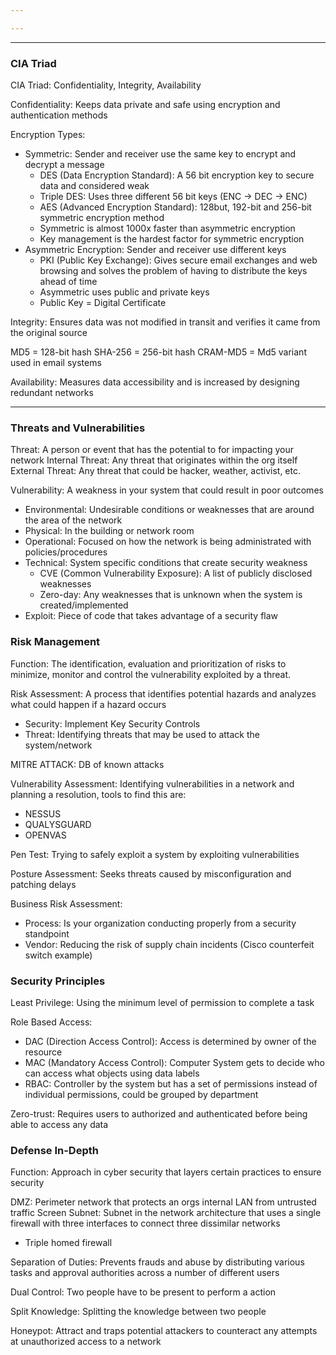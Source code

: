```yaml
---

---
```

---
### CIA Triad
CIA Triad: Confidentiality, Integrity, Availability

Confidentiality: Keeps data private and safe using encryption and authentication methods

Encryption Types:
- Symmetric: Sender and receiver use the same key to encrypt and decrypt a message
	- DES (Data Encryption Standard): A 56 bit encryption key to secure data and considered weak
	- Triple DES: Uses three different 56 bit keys (ENC -> DEC -> ENC)
	- AES (Advanced Encryption Standard): 128but, 192-bit and 256-bit symmetric encryption method
	- Symmetric is almost 1000x faster than asymmetric encryption
	- Key management is the hardest factor for symmetric encryption
- Asymmetric Encryption: Sender and receiver use different keys
	- PKI (Public Key Exchange): Gives secure email exchanges and web browsing and solves the problem of having to distribute the keys ahead of time
	- Asymmetric uses public and private keys
	- Public Key = Digital Certificate

Integrity: Ensures data was not modified in transit and verifies it came from the original source

MD5 = 128-bit hash
SHA-256 = 256-bit hash
CRAM-MD5 = Md5 variant used in email systems

Availability: Measures data accessibility and is increased by designing redundant networks

---

### Threats and Vulnerabilities

Threat: A person or event that has the potential to for impacting your network
	Internal Threat: Any threat that originates within the org itself
	External Threat: Any threat that could be hacker, weather, activist, etc.

Vulnerability: A weakness in your system that could result in poor outcomes
- Environmental: Undesirable conditions or weaknesses that are around the area of the network
- Physical: In the building or network room
- Operational: Focused on how the network is being administrated with policies/procedures
- Technical: System specific conditions that create security weakness
	- CVE (Common Vulnerability Exposure): A list of publicly disclosed weaknesses
	- Zero-day: Any weaknesses that is unknown when the system is created/implemented
- Exploit: Piece of code that takes advantage of a security flaw

### Risk Management

Function: The identification, evaluation and prioritization of risks to minimize, monitor and control the vulnerability exploited by a threat.

Risk Assessment: A process that identifies potential hazards and analyzes what could happen if a hazard occurs
- Security: Implement Key Security Controls
- Threat: Identifying threats that may be used to attack the system/network

MITRE ATTACK: DB of known attacks

Vulnerability Assessment: Identifying vulnerabilities in a network and planning a resolution, tools to find this are:
- NESSUS
- QUALYSGUARD
- OPENVAS

Pen Test: Trying to safely exploit a system by exploiting vulnerabilities

Posture Assessment: Seeks threats caused by misconfiguration and patching delays

Business Risk Assessment:
- Process: Is your organization conducting properly from a security standpoint
- Vendor: Reducing the risk of supply chain incidents (Cisco counterfeit switch example)

### Security Principles

Least Privilege: Using the minimum level of permission to complete a task 

Role Based Access: 
- DAC (Direction Access Control): Access is determined by owner of the resource
- MAC (Mandatory Access Control): Computer System gets to decide who can access what objects using data labels
- RBAC: Controller by the system but has a set of permissions instead of individual permissions, could be grouped by department

Zero-trust: Requires users to authorized and authenticated before being able to access any data

### Defense In-Depth

Function: Approach in cyber security that layers certain practices to ensure security

DMZ: Perimeter network that protects an orgs internal LAN from untrusted traffic
Screen Subnet: Subnet in the network architecture that uses a single firewall with three interfaces to connect three dissimilar networks
- Triple homed firewall

Separation of Duties: Prevents frauds and abuse by distributing various tasks and approval authorities across a number of different users

Dual Control: Two people have to be present to perform a action

Split Knowledge: Splitting the knowledge between two people

Honeypot: Attract and traps potential attackers to counteract any attempts at unauthorized access to a network